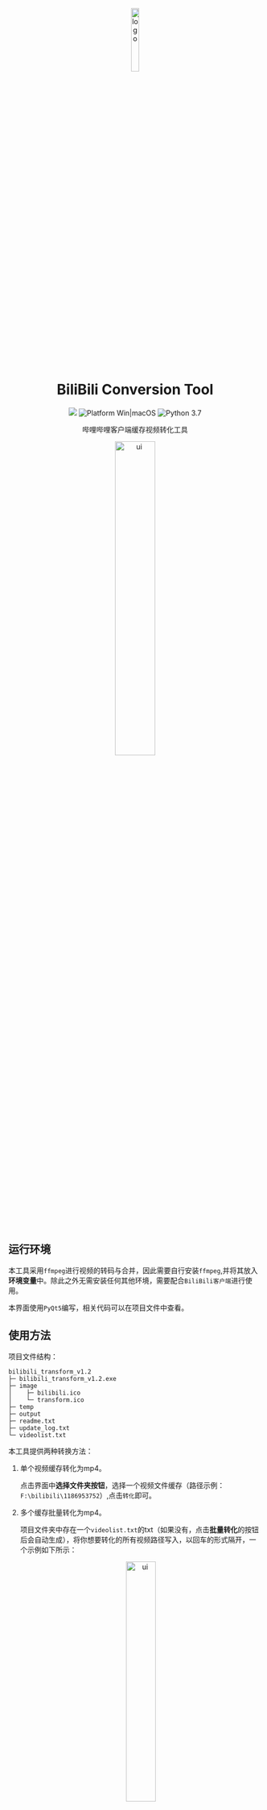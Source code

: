 <p align="center">
  <img width="18%" align="center" src="https://z4a.net/images/2023/07/07/transform.png" alt="logo">
</p>
  <h1 align="center">
  BiliBili Conversion Tool
</h1>
<p align="center">
<img src="https://img.shields.io/badge/Version-v1.2-green?style=flat&logo">
<img src="https://img.shields.io/badge/Platform-Win|macOS-blue?color=#4ec820" alt="Platform Win|macOS"/>
<img src="https://img.shields.io/badge/Python-3.7%20-blue?color=#4ec820" alt="Python 3.7"/>
</p>
<p align="center">
  哔哩哔哩客户端缓存视频转化工具
</p>


<p align="center">
  <img width="40%" align="center" src="https://z4a.net/images/2023/07/07/ui.png" alt="ui">
</p>

## 运行环境

本工具采用`ffmpeg`进行视频的转码与合并，因此需要自行安装`ffmpeg`,并将其放入**环境变量**中。除此之外无需安装任何其他环境，需要配合`BiliBili客户端`进行使用。

本界面使用`PyQt5`编写，相关代码可以在项目文件中查看。

## 使用方法

项目文件结构：

```Dir Tree
bilibili_transform_v1.2
├─ bilibili_transform_v1.2.exe
├─ image
│    ├─ bilibili.ico
│    └─ transform.ico
├─ temp
├─ output
├─ readme.txt
├─ update_log.txt
└─ videolist.txt
```

本工具提供两种转换方法：

1. 单个视频缓存转化为mp4。

   点击界面中**选择文件夹按钮**，选择一个视频文件缓存（路径示例：`F:\bilibili\1186953752`）,点击`转化`即可。

2. 多个缓存批量转化为mp4。

   项目文件夹中存在一个`videolist.txt`的txt（如果没有，点击**批量转化**的按钮后会自动生成），将你想要转化的所有视频路径写入，以回车的形式隔开，一个示例如下所示：

   <p align="center">
     <img width="35%" align="center" src="https://z4a.net/images/2023/07/07/videolist_example.png" alt="ui">
   </p>

   保存后，点击**批量转化**按钮即可。

   > 转化后的视频文件都存在项目的**output文件夹**中，点击**输出文件夹**即可直接打开。
3. 项目文件夹解释
    * image - 存储图像的文件夹
    * temp - 存储转化过程中的临时文件，转化完成后会自动删除
    * output - 存储转化后视频的文件夹
    * videolist.txt - 存储批量转化视频的路径，如果不存在，点击批量转化按钮后会自动生成
    * update_log.txt - 更新日志

## 更新日志

* v1.0
  * 自动完成视频缓存转化
  * 实现批量视频缓存文件转化


* v1.1

  * 修复因为视频标题空格导致的转化失败

  * 修复1080p以下画质转化失败的情况

  * 更改应用图标，防止与客户端弄混

  * 改进转码时的错误捕捉

- v1.2

  * 更新替换规则，将常见字符“ ”、“\\”、“:”、“\”、“<”、“>”、“=”、“|”替换

  * 应用添加全局拉伸效果

  * 优化批量转化的过程展示

## 注意事项

由于本人水平有限，考虑的情况不够周到，测试时在大部分场景应该是没问题的，但也可能存在疏漏。另外非官方开发的工具都具有时效性，可能会出现一些转化不了的情况。出现问题请留言，最后**祝大家使用愉快**。

Copyright © 2023 by gcnanmu.
